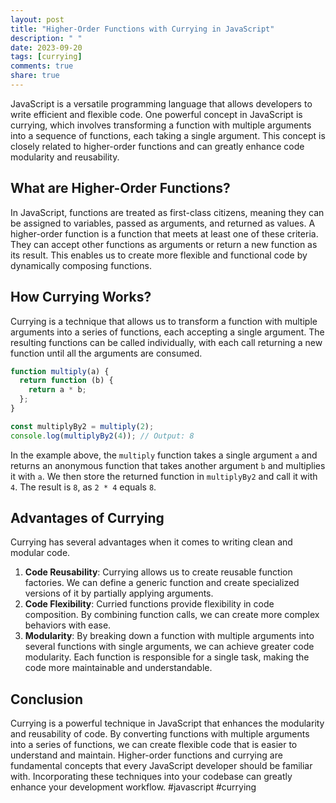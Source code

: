 ```yaml
---
layout: post
title: "Higher-Order Functions with Currying in JavaScript"
description: " "
date: 2023-09-20
tags: [currying]
comments: true
share: true
---
```


JavaScript is a versatile programming language that allows developers to write efficient and flexible code. One powerful concept in JavaScript is currying, which involves transforming a function with multiple arguments into a sequence of functions, each taking a single argument. This concept is closely related to higher-order functions and can greatly enhance code modularity and reusability. 

## What are Higher-Order Functions?

In JavaScript, functions are treated as first-class citizens, meaning they can be assigned to variables, passed as arguments, and returned as values. A higher-order function is a function that meets at least one of these criteria. They can accept other functions as arguments or return a new function as its result. This enables us to create more flexible and functional code by dynamically composing functions.

## How Currying Works?

Currying is a technique that allows us to transform a function with multiple arguments into a series of functions, each accepting a single argument. The resulting functions can be called individually, with each call returning a new function until all the arguments are consumed.

```javascript
function multiply(a) {
  return function (b) {
    return a * b;
  };
}

const multiplyBy2 = multiply(2);
console.log(multiplyBy2(4)); // Output: 8
```

In the example above, the `multiply` function takes a single argument `a` and returns an anonymous function that takes another argument `b` and multiplies it with `a`. We then store the returned function in `multiplyBy2` and call it with `4`. The result is `8`, as `2 * 4` equals `8`.

## Advantages of Currying

Currying has several advantages when it comes to writing clean and modular code.

1. **Code Reusability**: Currying allows us to create reusable function factories. We can define a generic function and create specialized versions of it by partially applying arguments.
2. **Code Flexibility**: Curried functions provide flexibility in code composition. By combining function calls, we can create more complex behaviors with ease.
3. **Modularity**: By breaking down a function with multiple arguments into several functions with single arguments, we can achieve greater code modularity. Each function is responsible for a single task, making the code more maintainable and understandable.

## Conclusion

Currying is a powerful technique in JavaScript that enhances the modularity and reusability of code. By converting functions with multiple arguments into a series of functions, we can create flexible code that is easier to understand and maintain. Higher-order functions and currying are fundamental concepts that every JavaScript developer should be familiar with. Incorporating these techniques into your codebase can greatly enhance your development workflow. #javascript #currying